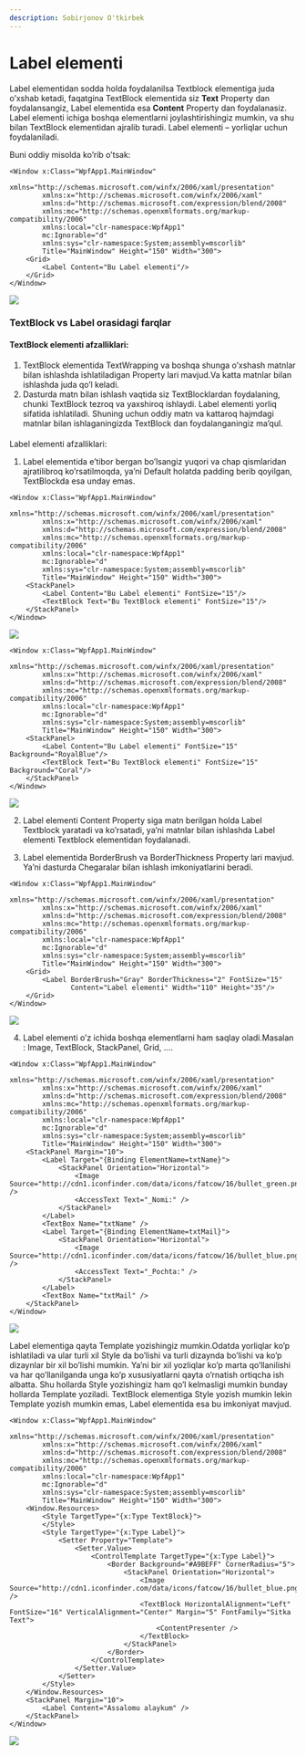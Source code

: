 ```yaml
---
description: Sobirjonov O'tkirbek
---
```


# Label elementi

Label elementidan sodda holda foydalanilsa Textblock elementiga juda o’xshab ketadi, faqatgina TextBlock elementida siz **Text** Property dan foydalansangiz, Label elementida esa **Content** Property dan foydalanasiz. Label elementi ichiga boshqa elementlarni joylashtirishingiz mumkin, va shu bilan TextBlock elementidan ajralib turadi. Label elementi – yorliqlar uchun foydalaniladi.

Buni oddiy misolda ko’rib o’tsak:

```aspnet
<Window x:Class="WpfApp1.MainWindow"
        xmlns="http://schemas.microsoft.com/winfx/2006/xaml/presentation"
        xmlns:x="http://schemas.microsoft.com/winfx/2006/xaml"
        xmlns:d="http://schemas.microsoft.com/expression/blend/2008"
        xmlns:mc="http://schemas.openxmlformats.org/markup-compatibility/2006"
        xmlns:local="clr-namespace:WpfApp1"
        mc:Ignorable="d"
        xmlns:sys="clr-namespace:System;assembly=mscorlib"
        Title="MainWindow" Height="150" Width="300">
    <Grid>
        <Label Content="Bu Label elementi"/>
    </Grid>
</Window>

```

![](../../../.gitbook/assets/image%20%2899%29.png)

### TextBlock vs Label orasidagi farqlar     

#### TextBlock elementi afzalliklari:

1. TextBlock elementida TextWrapping va boshqa shunga o’xshash matnlar bilan ishlashda ishlatiladigan Property lari mavjud.Va katta matnlar bilan ishlashda juda qo’l keladi.
2. Dasturda matn bilan ishlash vaqtida siz TextBlocklardan foydalaning, chunki TextBlock tezroq va yaxshiroq ishlaydi. Label elementi yorliq sifatida ishlatiladi. Shuning uchun oddiy matn va kattaroq hajmdagi matnlar bilan ishlaganingizda TextBlock dan foydalanganingiz ma’qul.

#### Label elementi afzalliklari:

1. Label elementida e’tibor bergan bo’lsangiz yuqori va chap qismlaridan ajratilibroq ko’rsatilmoqda, ya’ni Default holatda padding berib qoyilgan, TextBlockda esa unday emas.

```aspnet
<Window x:Class="WpfApp1.MainWindow"
        xmlns="http://schemas.microsoft.com/winfx/2006/xaml/presentation"
        xmlns:x="http://schemas.microsoft.com/winfx/2006/xaml"
        xmlns:d="http://schemas.microsoft.com/expression/blend/2008"
        xmlns:mc="http://schemas.openxmlformats.org/markup-compatibility/2006"
        xmlns:local="clr-namespace:WpfApp1"
        mc:Ignorable="d"
        xmlns:sys="clr-namespace:System;assembly=mscorlib"
        Title="MainWindow" Height="150" Width="300">
    <StackPanel>
        <Label Content="Bu Label elementi" FontSize="15"/>
        <TextBlock Text="Bu TextBlock elementi" FontSize="15"/>
    </StackPanel>
</Window>

```

![](../../../.gitbook/assets/image%20%2825%29.png)

```aspnet
<Window x:Class="WpfApp1.MainWindow"
        xmlns="http://schemas.microsoft.com/winfx/2006/xaml/presentation"
        xmlns:x="http://schemas.microsoft.com/winfx/2006/xaml"
        xmlns:d="http://schemas.microsoft.com/expression/blend/2008"
        xmlns:mc="http://schemas.openxmlformats.org/markup-compatibility/2006"
        xmlns:local="clr-namespace:WpfApp1"
        mc:Ignorable="d"
        xmlns:sys="clr-namespace:System;assembly=mscorlib"
        Title="MainWindow" Height="150" Width="300">
    <StackPanel>
        <Label Content="Bu Label elementi" FontSize="15" Background="RoyalBlue"/>
        <TextBlock Text="Bu TextBlock elementi" FontSize="15" Background="Coral"/>
    </StackPanel>
</Window>

```

![](../../../.gitbook/assets/image%20%281%29.png)

2. Label elementi Content Property siga matn berilgan holda Label Textblock yaratadi va ko’rsatadi, ya’ni matnlar bilan ishlashda Label elementi Textblock elementidan foydalanadi.

3. Label elementida BorderBrush va BorderThickness Property lari mavjud. Ya’ni dasturda Chegaralar bilan ishlash imkoniyatlarini beradi.

```aspnet
<Window x:Class="WpfApp1.MainWindow"
        xmlns="http://schemas.microsoft.com/winfx/2006/xaml/presentation"
        xmlns:x="http://schemas.microsoft.com/winfx/2006/xaml"
        xmlns:d="http://schemas.microsoft.com/expression/blend/2008"
        xmlns:mc="http://schemas.openxmlformats.org/markup-compatibility/2006"
        xmlns:local="clr-namespace:WpfApp1"
        mc:Ignorable="d"
        xmlns:sys="clr-namespace:System;assembly=mscorlib"
        Title="MainWindow" Height="150" Width="300">
    <Grid>
        <Label BorderBrush="Gray" BorderThickness="2" FontSize="15" 
               Content="Label elementi" Width="110" Height="35"/>
    </Grid>
</Window>

```

![](../../../.gitbook/assets/image%20%2871%29.png)

4. Label elementi o’z ichida boshqa elementlarni ham saqlay oladi.Masalan : Image, TextBlock, StackPanel, Grid, ….

```aspnet
<Window x:Class="WpfApp1.MainWindow"
        xmlns="http://schemas.microsoft.com/winfx/2006/xaml/presentation"
        xmlns:x="http://schemas.microsoft.com/winfx/2006/xaml"
        xmlns:d="http://schemas.microsoft.com/expression/blend/2008"
        xmlns:mc="http://schemas.openxmlformats.org/markup-compatibility/2006"
        xmlns:local="clr-namespace:WpfApp1"
        mc:Ignorable="d"
        xmlns:sys="clr-namespace:System;assembly=mscorlib"
        Title="MainWindow" Height="150" Width="300">
    <StackPanel Margin="10">
        <Label Target="{Binding ElementName=txtName}">
            <StackPanel Orientation="Horizontal">
                <Image     Source="http://cdn1.iconfinder.com/data/icons/fatcow/16/bullet_green.png" />
                <AccessText Text="_Nomi:" />
            </StackPanel>
        </Label>
        <TextBox Name="txtName" />
        <Label Target="{Binding ElementName=txtMail}">
            <StackPanel Orientation="Horizontal">
                <Image Source="http://cdn1.iconfinder.com/data/icons/fatcow/16/bullet_blue.png" />
                <AccessText Text="_Pochta:" />
            </StackPanel>
        </Label>
        <TextBox Name="txtMail" />
    </StackPanel>
</Window>

```

![](../../../.gitbook/assets/image%20%2890%29.png)

Label elementiga qayta Template yozishingiz mumkin.Odatda yorliqlar ko’p ishlatiladi va ular turli xil Style da bo’lishi va turli dizaynda bo’lishi va ko’p dizaynlar bir xil bo’lishi mumkin. Ya’ni bir xil yozliqlar ko’p marta qo’llanilishi va har qo’llanilganda unga ko’p xususiyatlarni qayta o’rnatish ortiqcha ish albatta. Shu hollarda Style yozishingiz ham qo’l kelmasligi mumkin bunday hollarda Template yoziladi. TextBlock elementiga Style yozish mumkin lekin Template yozish mumkin emas, Label elementida esa bu imkoniyat mavjud.

```aspnet
<Window x:Class="WpfApp1.MainWindow"
        xmlns="http://schemas.microsoft.com/winfx/2006/xaml/presentation"
        xmlns:x="http://schemas.microsoft.com/winfx/2006/xaml"
        xmlns:d="http://schemas.microsoft.com/expression/blend/2008"
        xmlns:mc="http://schemas.openxmlformats.org/markup-compatibility/2006"
        xmlns:local="clr-namespace:WpfApp1"
        mc:Ignorable="d"
        xmlns:sys="clr-namespace:System;assembly=mscorlib"
        Title="MainWindow" Height="150" Width="300">
    <Window.Resources>
        <Style TargetType="{x:Type TextBlock}">
        </Style>
        <Style TargetType="{x:Type Label}">
            <Setter Property="Template">
                <Setter.Value>
                    <ControlTemplate TargetType="{x:Type Label}">
                        <Border Background="#A9BEFF" CornerRadius="5">
                            <StackPanel Orientation="Horizontal">
                                <Image Source="http://cdn1.iconfinder.com/data/icons/fatcow/16/bullet_blue.png" />
                                <TextBlock HorizontalAlignment="Left" FontSize="16" VerticalAlignment="Center" Margin="5" FontFamily="Sitka Text">
                                    <ContentPresenter />
                                </TextBlock>
                            </StackPanel>
                        </Border>
                    </ControlTemplate>
                </Setter.Value>
            </Setter>
        </Style>
    </Window.Resources>
    <StackPanel Margin="10">
        <Label Content="Assalomu alaykum" />
    </StackPanel>
</Window>

```

![](../../../.gitbook/assets/image%20%2840%29.png)

